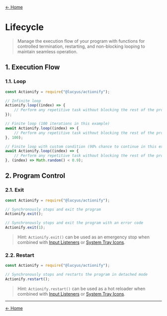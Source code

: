 [← Home](../README.md#features)

# Lifecycle

> Manage the execution flow of your program with functions for controlled termination, restarting, and non-blocking looping to maintain seamless operation.

## 1. Execution Flow

### 1.1. Loop

```js
const Actionify = require("@lucyus/actionify");

// Infinite loop
Actionify.loop((index) => {
    // Perform any repetitive task without blocking the rest of the program
});

// Finite loop (100 iterations in this example)
await Actionify.loop((index) => {
    // Perform any repetitive task without blocking the rest of the program
}, 100);

// Finite loop with custom condition (90% chance to continue in this example)
await Actionify.loop((index) => {
    // Perform any repetitive task without blocking the rest of the program
}, (index) => Math.random() < 0.9);
```

## 2. Program Control

### 2.1. Exit

```js
const Actionify = require("@lucyus/actionify");

// Synchronously stops and exit the program
Actionify.exit();

// Synchronously stops and exit the program with an error code
Actionify.exit(1);
```

> Hint: `Actionify.exit()` can be used as an emergency stop when combined with [Input Listeners](./INPUT.md#111-start-an-input-listener) or [System Tray Icons](./SYSTEM_TRAY.md#11-create-a-tray-icon).

### 2.2. Restart

```js
const Actionify = require("@lucyus/actionify");

// Synchronously stops and restarts the program in detached mode
Actionify.restart();
```

> Hint: `Actionify.restart()` can be used as a hot reloader when combined with [Input Listeners](./INPUT.md#111-start-an-input-listener) or [System Tray Icons](./SYSTEM_TRAY.md#11-create-a-tray-icon).

---

[← Home](../README.md#features)
